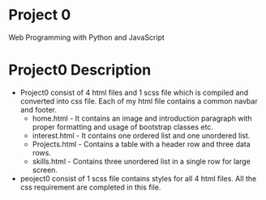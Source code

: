 # Project 0

Web Programming with Python and JavaScript

# Project0 Description
 * Project0 consist of 4 html files and 1 scss file which is compiled and converted into css file. Each of my html file contains a common navbar and footer.
    - home.html - It contains an image and introduction paragraph with proper formatting and usage of bootstrap classes etc.
    - interest.html - It contains one ordered list and one unordered list.
    - Projects.html - Contains a table with a header row and three data rows.
    - skills.html - Contains three unordered list in a single row for large screen.
 * peoject0 consist of 1 scss file contains styles for all 4 html files. All the css requirement are completed in this file.
